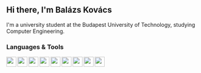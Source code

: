 ## Hi there, I'm Balázs Kovács
I'm a university student at the Budapest University of Technology, studying Computer Engineering.  
### Languages & Tools
<img align="left" width="26px" src="https://upload.wikimedia.org/wikipedia/commons/thumb/9/9a/Visual_Studio_Code_1.35_icon.svg/1024px-Visual_Studio_Code_1.35_icon.svg.png" />
<img align="left" width="26px" src="https://resources.jetbrains.com/storage/products/clion/img/meta/clion_logo_300x300.png" />
<img align="left" width="26px" src="https://upload.wikimedia.org/wikipedia/commons/thumb/d/d5/IntelliJ_IDEA_Logo.svg/1024px-IntelliJ_IDEA_Logo.svg.png" />
<img align="left" width="26px" src="https://logosandtypes.com/wp-content/uploads/2020/08/xilinx.svg" />
<img align="left" width="26px" src="https://cdn.iconscout.com/icon/free/png-512/c-programming-569564.png" />
<img align="left" width="26px" src="https://image.flaticon.com/icons/png/512/1216/1216733.png" />
<img align="left" width="26px" src="https://juststickers.in/wp-content/uploads/2014/05/CSS3-Mark-Shape-Cut.png" />
<img align="left" width="26px" src="https://cdn.worldvectorlogo.com/logos/logo-javascript.svg" />
<img align="left" width="26px" src="https://symbols.getvecta.com/stencil_87/15_less-icon.74d2904cf7.png" />
